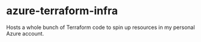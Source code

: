 # azure-terraform-infra

Hosts a whole bunch of Terraform code to spin up resources in my personal Azure account.
